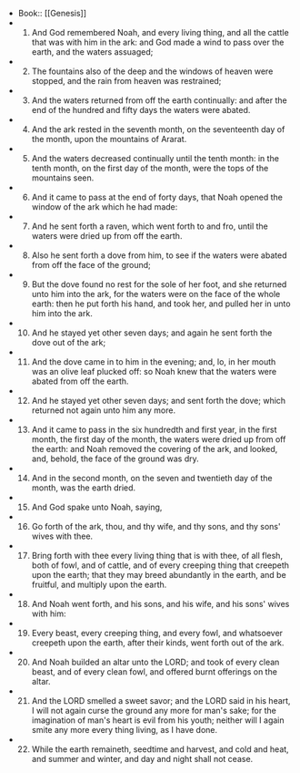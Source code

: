 - Book:: [[Genesis]]
- 1. And God remembered Noah, and every living thing, and all the cattle that was with him in the ark: and God made a wind to pass over the earth, and the waters assuaged;
- 2. The fountains also of the deep and the windows of heaven were stopped, and the rain from heaven was restrained;
- 3. And the waters returned from off the earth continually: and after the end of the hundred and fifty days the waters were abated.
- 4. And the ark rested in the seventh month, on the seventeenth day of the month, upon the mountains of Ararat.
- 5. And the waters decreased continually until the tenth month: in the tenth month, on the first day of the month, were the tops of the mountains seen.
- 6. And it came to pass at the end of forty days, that Noah opened the window of the ark which he had made:
- 7. And he sent forth a raven, which went forth to and fro, until the waters were dried up from off the earth.
- 8. Also he sent forth a dove from him, to see if the waters were abated from off the face of the ground;
- 9. But the dove found no rest for the sole of her foot, and she returned unto him into the ark, for the waters were on the face of the whole earth: then he put forth his hand, and took her, and pulled her in unto him into the ark.
- 10. And he stayed yet other seven days; and again he sent forth the dove out of the ark;
- 11. And the dove came in to him in the evening; and, lo, in her mouth was an olive leaf plucked off: so Noah knew that the waters were abated from off the earth.
- 12. And he stayed yet other seven days; and sent forth the dove; which returned not again unto him any more.
- 13. And it came to pass in the six hundredth and first year, in the first month, the first day of the month, the waters were dried up from off the earth: and Noah removed the covering of the ark, and looked, and, behold, the face of the ground was dry.
- 14. And in the second month, on the seven and twentieth day of the month, was the earth dried.
- 15. And God spake unto Noah, saying,
- 16. Go forth of the ark, thou, and thy wife, and thy sons, and thy sons' wives with thee.
- 17. Bring forth with thee every living thing that is with thee, of all flesh, both of fowl, and of cattle, and of every creeping thing that creepeth upon the earth; that they may breed abundantly in the earth, and be fruitful, and multiply upon the earth.
- 18. And Noah went forth, and his sons, and his wife, and his sons' wives with him:
- 19. Every beast, every creeping thing, and every fowl, and whatsoever creepeth upon the earth, after their kinds, went forth out of the ark.
- 20. And Noah builded an altar unto the LORD; and took of every clean beast, and of every clean fowl, and offered burnt offerings on the altar.
- 21. And the LORD smelled a sweet savor; and the LORD said in his heart, I will not again curse the ground any more for man's sake; for the imagination of man's heart is evil from his youth; neither will I again smite any more every thing living, as I have done.
- 22. While the earth remaineth, seedtime and harvest, and cold and heat, and summer and winter, and day and night shall not cease.

